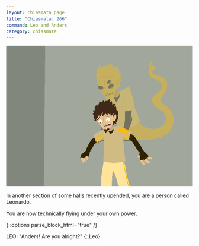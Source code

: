 ```yaml
---
layout: chiasmata_page
title: "Chiasmata: 266"
command: Leo and Anders
category: chiasmata
---
```


![266](/chiasmata/images/narrative/264.png)

In another section of some halls recently upended, you are a person called Leonardo.

You are now technically flying under your own power.

{::options parse_block_html="true" /}
<div class="dialogue">
LEO: "Anders! Are you alright?" 
{:.Leo}
</div>